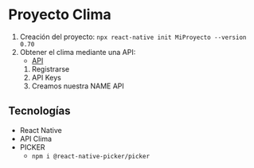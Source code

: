 # Proyecto Clima
1. Creación del proyecto: `npx react-native init MiProyecto --version 0.70`
1. Obtener el clima mediante una API:
    - [API](https://openweathermap.org/)
    1. Registrarse
    1. API Keys
    1. Creamos nuestra NAME API

## Tecnologías
- React Native
- API Clima
- PICKER
    - `npm i @react-native-picker/picker`
    